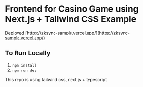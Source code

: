 # Frontend for Casino Game using Next.js + Tailwind CSS Example

Deployed [https://zksync-sample.vercel.app/](https://zksync-sample.vercel.app/)

## To Run Locally

1. `npm install`
2. `npm run dev`

This repo is using tailwind css, next.js + typescript
